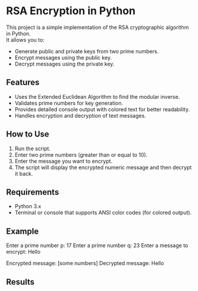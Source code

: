 
# RSA Encryption in Python

This project is a simple implementation of the RSA cryptographic algorithm in Python.  
It allows you to:

- Generate public and private keys from two prime numbers.
- Encrypt messages using the public key.
- Decrypt messages using the private key.

## Features

- Uses the Extended Euclidean Algorithm to find the modular inverse.
- Validates prime numbers for key generation.
- Provides detailed console output with colored text for better readability.
- Handles encryption and decryption of text messages.

## How to Use

1. Run the script.
2. Enter two prime numbers (greater than or equal to 10).
3. Enter the message you want to encrypt.
4. The script will display the encrypted numeric message and then decrypt it back.

## Requirements

- Python 3.x
- Terminal or console that supports ANSI color codes (for colored output).

## Example
Enter a prime number p: 17
Enter a prime number q: 23
Enter a message to encrypt: Hello

Encrypted message: [some numbers]
Decrypted message: Hello

## Results

